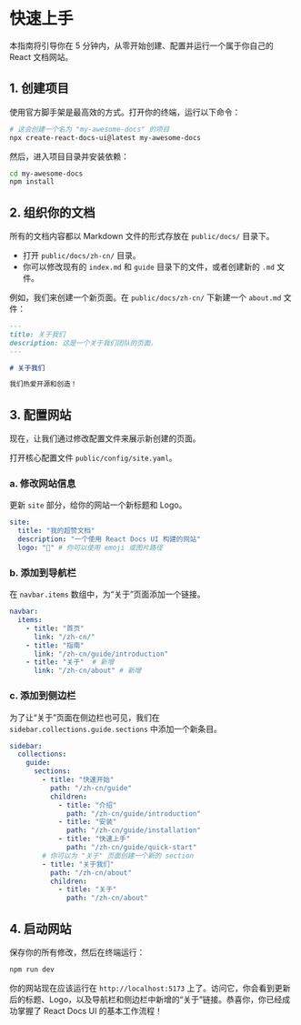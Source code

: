 # 快速上手

本指南将引导你在 5 分钟内，从零开始创建、配置并运行一个属于你自己的 React 文档网站。

## 1. 创建项目

使用官方脚手架是最高效的方式。打开你的终端，运行以下命令：

```bash
# 这会创建一个名为 "my-awesome-docs" 的项目
npx create-react-docs-ui@latest my-awesome-docs
```

然后，进入项目目录并安装依赖：

```bash
cd my-awesome-docs
npm install
```

## 2. 组织你的文档

所有的文档内容都以 Markdown 文件的形式存放在 `public/docs/` 目录下。

- 打开 `public/docs/zh-cn/` 目录。
- 你可以修改现有的 `index.md` 和 `guide` 目录下的文件，或者创建新的 `.md` 文件。

例如，我们来创建一个新页面。在 `public/docs/zh-cn/` 下新建一个 `about.md` 文件：

```markdown
---
title: 关于我们
description: 这是一个关于我们团队的页面。
---

# 关于我们

我们热爱开源和创造！
```


## 3. 配置网站

现在，让我们通过修改配置文件来展示新创建的页面。

打开核心配置文件 `public/config/site.yaml`。

### a. 修改网站信息

更新 `site` 部分，给你的网站一个新标题和 Logo。

```yaml
site:
  title: "我的超赞文档"
  description: "一个使用 React Docs UI 构建的网站"
  logo: "🚀" # 你可以使用 emoji 或图片路径
```

### b. 添加到导航栏

在 `navbar.items` 数组中，为“关于”页面添加一个链接。

```yaml
navbar:
  items:
    - title: "首页"
      link: "/zh-cn/"
    - title: "指南"
      link: "/zh-cn/guide/introduction"
    - title: "关于"  # 新增
      link: "/zh-cn/about" # 新增
```

### c. 添加到侧边栏

为了让“关于”页面在侧边栏也可见，我们在 `sidebar.collections.guide.sections` 中添加一个新条目。

```yaml
sidebar:
  collections:
    guide:
      sections:
        - title: "快速开始"
          path: "/zh-cn/guide"
          children:
            - title: "介绍"
              path: "/zh-cn/guide/introduction"
            - title: "安装"
              path: "/zh-cn/guide/installation"
            - title: "快速上手"
              path: "/zh-cn/guide/quick-start"
        # 你可以为 "关于" 页面创建一个新的 section
        - title: "关于我们"
          path: "/zh-cn/about"
          children:
            - title: "关于"
              path: "/zh-cn/about"
```

## 4. 启动网站

保存你的所有修改，然后在终端运行：

```bash
npm run dev
```

你的网站现在应该运行在 `http://localhost:5173` 上了。访问它，你会看到更新后的标题、Logo，以及导航栏和侧边栏中新增的“关于”链接。恭喜你，你已经成功掌握了 React Docs UI 的基本工作流程！